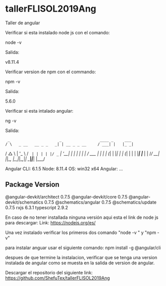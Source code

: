 # tallerFLISOL2019Ang
Taller de angular

Verificar si esta instalado node js con el comando:

node -v 

Salida:

v8.11.4

Verificar version de npm con el commando: 

npm -v 

Salida: 

5.6.0

Verificar si esta intalado angular:

ng -v 

Salida: 

     _                      _                 ____ _     ___
    / \   _ __   __ _ _   _| | __ _ _ __     / ___| |   |_ _|
   / △ \ | '_ \ / _` | | | | |/ _` | '__|   | |   | |    | |
  / ___ \| | | | (_| | |_| | | (_| | |      | |___| |___ | |
 /_/   \_\_| |_|\__, |\__,_|_|\__,_|_|       \____|_____|___|
                |___/


Angular CLI: 6.1.5
Node: 8.11.4
OS: win32 x64
Angular:
...

Package                      Version
------------------------------------------------------
@angular-devkit/architect    0.7.5
@angular-devkit/core         0.7.5
@angular-devkit/schematics   0.7.5
@schematics/angular          0.7.5
@schematics/update           0.7.5
rxjs                         6.3.1
typescript                   2.9.2


En caso de no tener installada ninguna versión aqui esta el link de node js para descargar:
Link: https://nodejs.org/es/

Una vez instalado verificar los primeros dos comando "node -v " y "npm -v" 

para instalar anguar usar el siguiente comando: npm install -g @angular/cli

despues de que termine la instalacion, verificar que se tenga una version instalada de angular como se muesta en la salida de version de angular.

Descargar el repositorio del siguiente link: https://github.com/ShefuTex/tallerFLISOL2019Ang

